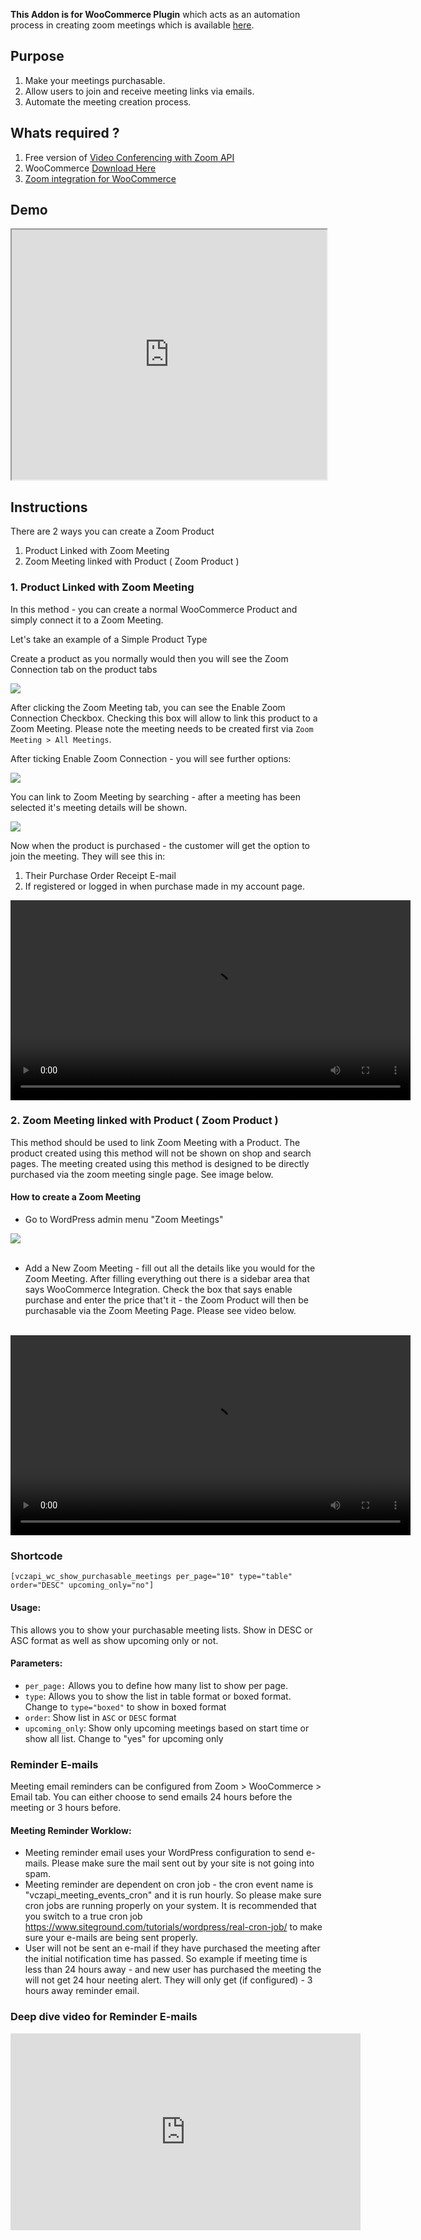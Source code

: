 **This Addon is for WooCommerce Plugin** which acts as an automation process in creating zoom meetings which is available [here](https://www.codemanas.com/downloads/zoom-meetings-for-woocommerce/).

## Purpose

1. Make your meetings purchasable.
2. Allow users to join and receive meeting links via emails.
3. Automate the meeting creation process.

## Whats required ?

1. Free version of [Video Conferencing with Zoom API ](https://wordpress.org/plugins/video-conferencing-with-zoom-api/)
2. WooCommerce [Download Here](https://wordpress.org/plugins/woocommerce/)
3. [Zoom integration for WooCommerce](https://www.codemanas.com/downloads/zoom-meetings-for-woocommerce/)

## Demo

<iframe src="https://www.youtube.com/embed/V6SfMFatOH8" width="100%" height="400" allowfullscreen="allowfullscreen"></iframe>

## Instructions

There are 2 ways you can create a Zoom Product

1. Product Linked with Zoom Meeting
2. Zoom Meeting linked with Product	( Zoom Product )

### 1. Product Linked with Zoom Meeting

In this method - you can create a normal WooCommerce Product and simply connect it to a Zoom Meeting.

Let's take an example of a Simple Product Type

Create a product as you normally would then you will see the Zoom Connection tab on the product tabs

<img src="https://www.codemanas.com/wp-content/uploads/2020/03/Screen-Shot-2020-03-17-at-22.45.44.png">

After clicking the Zoom Meeting tab, you can see the Enable Zoom Connection Checkbox.
Checking this box will allow to link this product to a Zoom Meeting. Please note the meeting needs to be created first via `Zoom Meeting > All Meetings`.

After ticking Enable Zoom Connection - you will see further options:

<img src="https://www.codemanas.com/wp-content/uploads/2020/03/Screen-Shot-2020-03-17-at-22.50.20.png">

You can link to Zoom Meeting by searching - after a meeting has been selected it's meeting details will be shown.

<img src="https://www.codemanas.com/wp-content/uploads/2020/03/select-meeting.gif">

Now when the product is purchased - the customer will get the option to join the meeting. They will see this in:

1. Their Purchase Order Receipt E-mail
2. If registered or logged in when purchase made in my account page.

<video width="640" heigh="400" controls>
    <source src="https://www.codemanas.com/wp-content/uploads/2020/03/zoom-meeting-purchase.mov" />
</video><br>

### 2. Zoom Meeting linked with Product ( Zoom Product )

This method should be used to link Zoom Meeting with a Product. The product created using this method will not be shown on shop and search pages. The meeting created using this method is designed to be directly purchased via the zoom meeting single page. See image below.

#### How to create a Zoom Meeting

* Go to WordPress admin menu "Zoom Meetings"

<img src="https://www.codemanas.com/wp-content/uploads/2020/03/Screen-Shot-2020-03-18-at-11.14.50.png"><br/><br/>

* Add a New Zoom Meeting - fill out all the details like you would for the Zoom Meeting. After filling everything out there is a sidebar area that says WooCommerce Integration. Check the box that says enable purchase and enter the price that't it - the Zoom Product will then be purchasable via the Zoom Meeting Page. Please see video below.<br/><br/>
<video controls width="640" controls>
<source src="https://www.codemanas.com/wp-content/uploads/2020/03/zoom-product.mp4" />
</video>

### Shortcode

`[vczapi_wc_show_purchasable_meetings per_page="10" type="table" order="DESC" upcoming_only="no"]`

#### Usage:

This allows you to show your purchasable meeting lists. Show in DESC or ASC format as well as show upcoming only or not.

#### Parameters:

* `per_page:` Allows you to define how many list to show per page.
* `type`: Allows you to show the list in table format or boxed format. Change to `type="boxed"` to show in boxed format
* `order`: Show list in `ASC` or `DESC` format
* `upcoming_only`: Show only upcoming meetings based on start time or show all list. Change to "yes" for upcoming only

### Reminder E-mails ###

Meeting email reminders can be configured from Zoom > WooCommerce > Email tab. You can either choose to send emails 24 hours before the meeting or 3 hours before.<br />
#### Meeting Reminder Worklow: ####
* Meeting reminder email uses your WordPress configuration to send e-mails. Please make sure the mail sent out by your site is not going into spam.<br />
* Meeting reminder are dependent on cron job - the cron event name is "vczapi_meeting_events_cron" and it is run hourly.
So please make sure cron jobs are running properly on your system. It is recommended that you switch to a true cron job https://www.siteground.com/tutorials/wordpress/real-cron-job/ to make sure your e-mails are being sent properly.<br />
* User will not be sent an e-mail if they have purchased the meeting after the initial notification time has passed.
   So example if meeting time is less than 24 hours away - and new user has purchased the meeting the will not get 24 hour neeting alert. They will only get (if configured) - 3 hours away reminder email.
 
 
### Deep dive video for Reminder E-mails ###
 <iframe width="560" height="315" src="https://www.youtube.com/embed/Qb8OoT1eb2U" frameborder="0" allow="accelerometer; autoplay; encrypted-media; gyroscope; picture-in-picture" allowfullscreen></iframe> 
 
